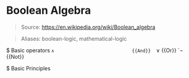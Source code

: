 # Boolean Algebra

> Source: https://en.wikipedia.org/wiki/Boolean_algebra

> Aliases: boolean-logic, mathematical-logic

$ Basic operators
    `∧                             {{And}} 
    `∨                             {{Or}} 
    `¬                             {{Not}} 

$ Basic Principles
